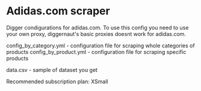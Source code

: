 # Adidas.com scraper
Digger condigurations for adidas.com. To use this config you need to use your own proxy, diggernaut's basic proxies doesnt work for adidas.com.

config_by_category.yml - configuration file for scraping whole categories of products
config_by_product.yml - configuration file for scraping specific products

data.csv - sample of dataset you get

Recommended subscription plan: XSmall
